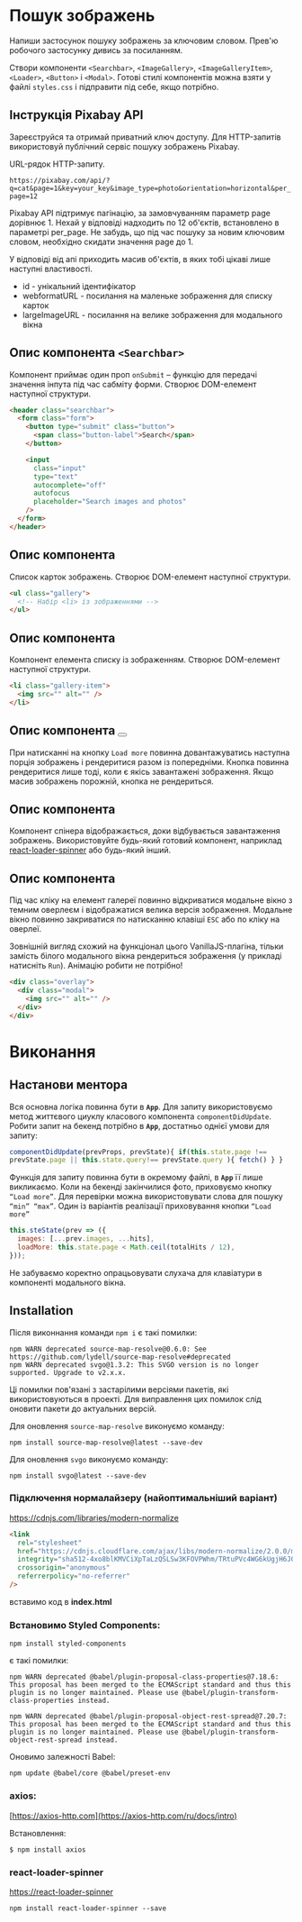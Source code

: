 # Пошук зображень

Напиши застосунок пошуку зображень за ключовим словом. Прев'ю робочого
застосунку дивись за посиланням.

Створи компоненти `<Searchbar>`, `<ImageGallery>`, `<ImageGalleryItem>`,
`<Loader>`, `<Button>` і `<Modal>`. Готові стилі компонентів можна взяти у файлі
`styles.css` і підправити під себе, якщо потрібно.

## Інструкція Pixabay API

Зареєструйся та отримай приватний ключ доступу. Для HTTP-запитів використовуй
публічний сервіс пошуку зображень Pixabay.

URL-рядок HTTP-запиту.

`https://pixabay.com/api/?q=cat&page=1&key=your_key&image_type=photo&orientation=horizontal&per_page=12`

Pixabay API підтримує пагінацію, за замовчуванням параметр page дорівнює 1.
Нехай у відповіді надходить по 12 об'єктів, встановлено в параметрі per_page. Не
забудь, що під час пошуку за новим ключовим словом, необхідно скидати значення
page до 1.

У відповіді від апі приходить масив об'єктів, в яких тобі цікаві лише наступні
властивості.

- id - унікальний ідентифікатор
- webformatURL - посилання на маленьке зображення для списку карток
- largeImageURL - посилання на велике зображення для модального вікна

## Опис компонента `<Searchbar>`

Компонент приймає один проп `onSubmit` – функцію для передачі значення інпута
під час сабміту форми. Створює DOM-елемент наступної структури.

```html
<header class="searchbar">
  <form class="form">
    <button type="submit" class="button">
      <span class="button-label">Search</span>
    </button>

    <input
      class="input"
      type="text"
      autocomplete="off"
      autofocus
      placeholder="Search images and photos"
    />
  </form>
</header>
```

## Опис компонента <ImageGallery>

Список карток зображень. Створює DOM-елемент наступної структури.

```html
<ul class="gallery">
  <!-- Набір <li> із зображеннями -->
</ul>
```

## Опис компонента <ImageGalleryItem>

Компонент елемента списку із зображенням. Створює DOM-елемент наступної
структури.

```html
<li class="gallery-item">
  <img src="" alt="" />
</li>
```

## Опис компонента <Button>

При натисканні на кнопку `Load more` повинна довантажуватись наступна порція
зображень і рендеритися разом із попередніми. Кнопка повинна рендеритися лише
тоді, коли є якісь завантажені зображення. Якщо масив зображень порожній, кнопка
не рендериться.

## Опис компонента <Loader>

Компонент спінера відображається, доки відбувається завантаження зображень.
Використовуйте будь-який готовий компонент, наприклад
[react-loader-spinner](https://github.com/mhnpd/react-loader-spinner) або
будь-який інший.

## Опис компонента <Modal>

Під час кліку на елемент галереї повинно відкриватися модальне вікно з темним
оверлеєм і відображатися велика версія зображення. Модальне вікно повинно
закриватися по натисканню клавіші `ESC` або по кліку на оверлеї.

Зовнішній вигляд схожий на функціонал цього VanillaJS-плагіна, тільки замість
білого модального вікна рендериться зображення (у прикладі натисніть `Run`).
Анімацію робити не потрібно!

```html
<div class="overlay">
  <div class="modal">
    <img src="" alt="" />
  </div>
</div>
```

# Виконання

## Настанови ментора

Вся основна логіка повинна бути в **`Арр`**. Для запиту використовуємо метод
життєвого циуклу класового компонента `componentDidUpdate`. Робити запит на
бекенд потрібно в **`Арр`**, достатньо однієї умови для запиту:

```jsx
componentDidUpdate(prevProps, prevState){ if(this.state.page !==
prevState.page || this.state.query!== prevState.query ){ fetch() } }
```

Функція для запиту повинна бути в окремому файлі, в **`Арр`** її лише
викликаємо. Коли на бекенді закінчилися фото, приховуємо кнопку `“Load more”`.
Для перевірки можна використовувати слова для пошуку `“min” “max”`. Один із
варіантів реалізації приховування кнопки `“Load more”`

```jsx
this.steState(prev => ({
  images: [...prev.images, ...hits],
  loadMore: this.state.page < Math.ceil(totalHits / 12),
}));
```

Не забуваємо коректно опрацьовувати слухача для клавіатури в компоненті
модального вікна.

## Installation

Після виконнання команди `npm i` є такі помилки:

```
npm WARN deprecated source-map-resolve@0.6.0: See https://github.com/lydell/source-map-resolve#deprecated
npm WARN deprecated svgo@1.3.2: This SVGO version is no longer supported. Upgrade to v2.x.x.
```

Ці помилки пов'язані з застарілими версіями пакетів, які використовуються в
проекті. Для виправлення цих помилок слід оновити пакети до актуальних версій.

Для оновлення `source-map-resolve` виконуємо команду:

```
npm install source-map-resolve@latest --save-dev
```

Для оновлення `svgo` виконуємо команду:

```
npm install svgo@latest --save-dev
```

### Підключення нормалайзеру (найоптимальніший варіант)

https://cdnjs.com/libraries/modern-normalize

```html
<link
  rel="stylesheet"
  href="https://cdnjs.cloudflare.com/ajax/libs/modern-normalize/2.0.0/modern-normalize.min.css"
  integrity="sha512-4xo8blKMVCiXpTaLzQSLSw3KFOVPWhm/TRtuPVc4WG6kUgjH6J03IBuG7JZPkcWMxJ5huwaBpOpnwYElP/m6wg=="
  crossorigin="anonymous"
  referrerpolicy="no-referrer"
/>
```

вставимо код в **index.html**

### Встановимо Styled Components:

`npm install styled-components`

є такі помилки:

```
npm WARN deprecated @babel/plugin-proposal-class-properties@7.18.6: This proposal has been merged to the ECMAScript standard and thus this plugin is no longer maintained. Please use @babel/plugin-transform-class-properties instead.

npm WARN deprecated @babel/plugin-proposal-object-rest-spread@7.20.7: This proposal has been merged to the ECMAScript standard and thus this plugin is no longer maintained. Please use @babel/plugin-transform-object-rest-spread instead.
```

Оновимо залежності Babel:

```
npm update @babel/core @babel/preset-env
```

### axios:

[https://axios-http.com](https://axios-http.com/ru/docs/intro)

Встановлення:

```
$ npm install axios
```

### react-loader-spinner

[https://react-loader-spinner](https://github.com/mhnpd/react-loader-spinner)

```
npm install react-loader-spinner --save
```
